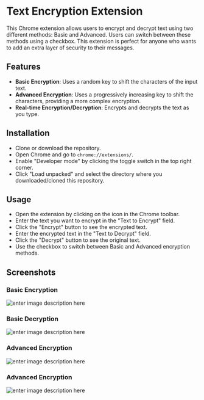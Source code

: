 # Text Encryption Extension

This Chrome extension allows users to encrypt and decrypt text using two different methods: Basic and Advanced. Users can switch between these methods using a checkbox. This extension is perfect for anyone who wants to add an extra layer of security to their messages.

## Features
-   **Basic Encryption**: Uses a random key to shift the characters of the input text.
-   **Advanced Encryption**: Uses a progressively increasing key to shift the characters, providing a more complex encryption.
-   **Real-time Encryption/Decryption**: Encrypts and decrypts the text as you type.
## Installation
-   Clone or download the repository.
-   Open Chrome and go to `chrome://extensions/`.
-   Enable "Developer mode" by clicking the toggle switch in the top right corner.
-   Click "Load unpacked" and select the directory where you downloaded/cloned this repository.

## Usage
-   Open the extension by clicking on the icon in the Chrome toolbar.
-   Enter the text you want to encrypt in the "Text to Encrypt" field.
-   Click the "Encrypt" button to see the encrypted text.
-   Enter the encrypted text in the "Text to Decrypt" field.
-   Click the "Decrypt" button to see the original text.
-   Use the checkbox to switch between Basic and Advanced encryption methods.
## Screenshots
### Basic Encryption
![enter image description here](Outputs/Screenshot(761).png)
### Basic Decryption
![enter image description here](Outputs/Screenshot(762).png)
### Advanced Encryption
![enter image description here](Outputs/Screenshot(763).png)
### Advanced Encryption
![enter image description here](Outputs/Screenshot(764).png)
